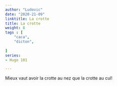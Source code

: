 ```yaml
---
author: "Ludovic"
date: "2020-21-09"
linktitle: La crotte 
title: La crotte
weight: 8
tags : [
    "caca",
    "dicton",
       
]
series:
- Hugo 101

---
```


Mieux vaut avoir la crotte au nez que la crotte au cul!


